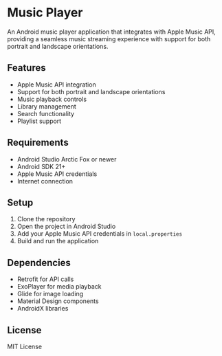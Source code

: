 # Music Player

An Android music player application that integrates with Apple Music API, providing a seamless music streaming experience with support for both portrait and landscape orientations.

## Features

- Apple Music API integration
- Support for both portrait and landscape orientations
- Music playback controls
- Library management
- Search functionality
- Playlist support

## Requirements

- Android Studio Arctic Fox or newer
- Android SDK 21+
- Apple Music API credentials
- Internet connection

## Setup

1. Clone the repository
2. Open the project in Android Studio
3. Add your Apple Music API credentials in `local.properties`
4. Build and run the application

## Dependencies

- Retrofit for API calls
- ExoPlayer for media playback
- Glide for image loading
- Material Design components
- AndroidX libraries

## License

MIT License
